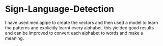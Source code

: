 # Sign-Language-Detection

I have used mediapipe to create the vectors and then used a model to learn the patterns and explicitly learnt every alphabet. this yielded good results and can be improved to convert each alphabet to words and make a meaning.
